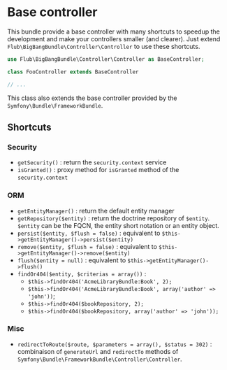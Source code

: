 Base controller
===============

This bundle provide a base controller with many shortcuts to speedup the development and make your controllers smaller (and clearer). Just extend `Flub\BigBangBundle\Controller\Controller` to use these shortcuts.

```php
use Flub\BigBangBundle\Controller\Controller as BaseController;

class FooController extends BaseController

// ...
```

This class also extends the base controller provided by the `Symfony\Bundle\FrameworkBundle`.

Shortcuts
---------

### Security
* `getSecurity()` : return the `security.context` service
* `isGranted()` : proxy method for `isGranted` method of the `security.context`

### ORM
* `getEntityManager()` : return the default entity manager
* `getRepository($entity)` : return the doctrine repository of `$entity`. `$entity` can be the FQCN, the entity short notation or an entity object.
* `persist($entity, $flush = false)` : equivalent to `$this->getEntityManager()->persist($entity)`
* `remove($entity, $flush = false)` : equivalent to `$this->getEntityManager()->remove($entity)`
* `flush($entity = null)` : equivalent to `$this->getEntityManager()->flush()`
* `findOr404($entity, $criterias = array())` :
    * `$this->findOr404('AcmeLibraryBundle:Book', 2);`
    * `$this->findOr404('AcmeLibraryBundle:Book', array('author' => 'john'))`;
    * `$this->findOr404($bookRepository, 2);`
    * `$this->findOr404($bookRepository, array('author' => 'john'));`


### Misc
* `redirectToRoute($route, $parameters = array(), $status = 302)` : combinaison of `generateUrl` and `redirectTo` methods of `Symfony\Bundle\FrameworkBundle\Controller\Controller`.
